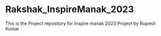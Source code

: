 # Rakshak_InspireManak_2023
This is the Project repository for Inspire manak 2023 Project by Rupesh Kumar 
